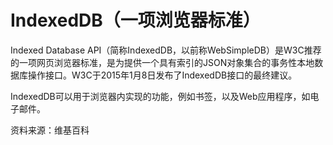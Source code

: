# IndexedDB（一项浏览器标准）

Indexed Database API（简称IndexedDB，以前称WebSimpleDB）是W3C推荐的一项网页浏览器标准，是为提供一个具有索引的JSON对象集合的事务性本地数据库操作接口。W3C于2015年1月8日发布了IndexedDB接口的最终建议。

IndexedDB可以用于浏览器内实现的功能，例如书签，以及Web应用程序，如电子邮件。

资料来源：维基百科
